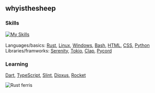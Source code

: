 ## whyisthesheep

### Skills
[![My Skills](https://skillicons.dev/icons?i=rust,linux,windows,bash,py&theme=dark)]((https://skillicons.dev))
<br><br>Languages/basics: [Rust](https://www.rust-lang.org/), [Linux](https://archlinux.org/), [Windows](https://www.microsoft.com/en-gb/windows), [Bash](https://www.gnu.org/software/bash/), [HTML](https://developer.mozilla.org/en-US/docs/Web/HTML), [CSS](https://developer.mozilla.org/en-US/docs/Web/CSS), [Python](https://www.python.org/)
<br>Libraries/framworks: [Serenity](https://github.com/serenity-rs/serenity), [Tokio](https://tokio.rs/), [Clap](https://github.com/clap-rs/clap), [Pycord](https://pycord.dev/)

### Learning
[Dart](https://dart.dev/), [TypeScript](https://www.typescriptlang.org/), [Slint](https://slint.dev/), [Dioxus](https://dioxuslabs.com/), [Rocket](https://rocket.rs/)

![Rust ferris](https://rustacean.net/assets/rustacean-flat-happy.png)
